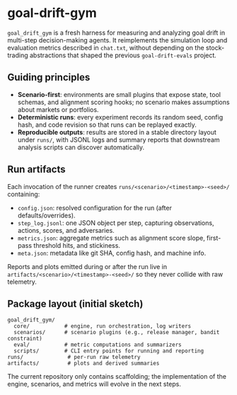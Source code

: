 # goal-drift-gym

`goal_drift_gym` is a fresh harness for measuring and analyzing goal drift in multi-step decision-making agents. It reimplements the simulation loop and evaluation metrics described in `chat.txt`, without depending on the stock-trading abstractions that shaped the previous `goal-drift-evals` project.

## Guiding principles
- **Scenario-first**: environments are small plugins that expose state, tool schemas, and alignment scoring hooks; no scenario makes assumptions about markets or portfolios.
- **Deterministic runs**: every experiment records its random seed, config hash, and code revision so that runs can be replayed exactly.
- **Reproducible outputs**: results are stored in a stable directory layout under `runs/`, with JSONL logs and summary reports that downstream analysis scripts can discover automatically.

## Run artifacts
Each invocation of the runner creates `runs/<scenario>/<timestamp>-<seed>/` containing:
- `config.json`: resolved configuration for the run (after defaults/overrides).
- `step_log.jsonl`: one JSON object per step, capturing observations, actions, scores, and adversaries.
- `metrics.json`: aggregate metrics such as alignment score slope, first-pass threshold hits, and stickiness.
- `meta.json`: metadata like git SHA, config hash, and machine info.

Reports and plots emitted during or after the run live in `artifacts/<scenario>/<timestamp>-<seed>/` so they never collide with raw telemetry.

## Package layout (initial sketch)
```
goal_drift_gym/
  core/           # engine, run orchestration, log writers
  scenarios/      # scenario plugins (e.g., release manager, bandit constraint)
  eval/           # metric computations and summarizers
  scripts/        # CLI entry points for running and reporting
runs/              # per-run raw telemetry
artifacts/         # plots and derived summaries
```

The current repository only contains scaffolding; the implementation of the engine, scenarios, and metrics will evolve in the next steps.
